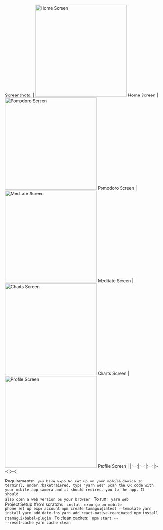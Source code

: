Screenshots:
| <img src="https://github.com/user-attachments/assets/59309a56-5bdc-417f-83c4-e7b133d3d6de" alt="Home Screen" width="300"> Home Screen | <img src="https://github.com/user-attachments/assets/96ddc37c-ff60-4071-8ec8-549f01b6a8e5" alt="Pomodoro Screen" width="300"> Pomodoro Screen | <img src="https://github.com/user-attachments/assets/0d73fb43-0c3f-4142-b475-460a38c06b3e" alt="Meditate Screen" width="300"> Meditate Screen | <img src="https://github.com/user-attachments/assets/a5d3147a-16a8-410d-8f61-562fe206a448" alt="Charts Screen" width="300"> Charts Screen | <img src="https://github.com/user-attachments/assets/3d4e1b5a-27c5-4794-b129-dca5cf7cd63a" alt="Profile Screen" width="300"> Profile Screen |
|:--:|:--:|:--:|:--:|:--:|



Requirements:
<Code>
you have Expo Go set up on your mobile device
In terminal, under /baketrainred, type "yarn web"
Scan the QR code with your mobile app camera and it should redirect you to the app.
It should also open a web version on your browser
</Code>
To run: 
<Code>
yarn web
</Code>
Project Setup (from scratch):
<Code>
 install expo go on mobile phone
 set up expo account
 npm create tamagui@latest --template
 yarn install
 yarn add date-fns
 yarn add react-native-reanimated
 npm install @tamagui/babel-plugin
 </Code>
 To clean caches:
 <Code>
 npm start -- --reset-cache
 yarn cache clean
 </Code>
